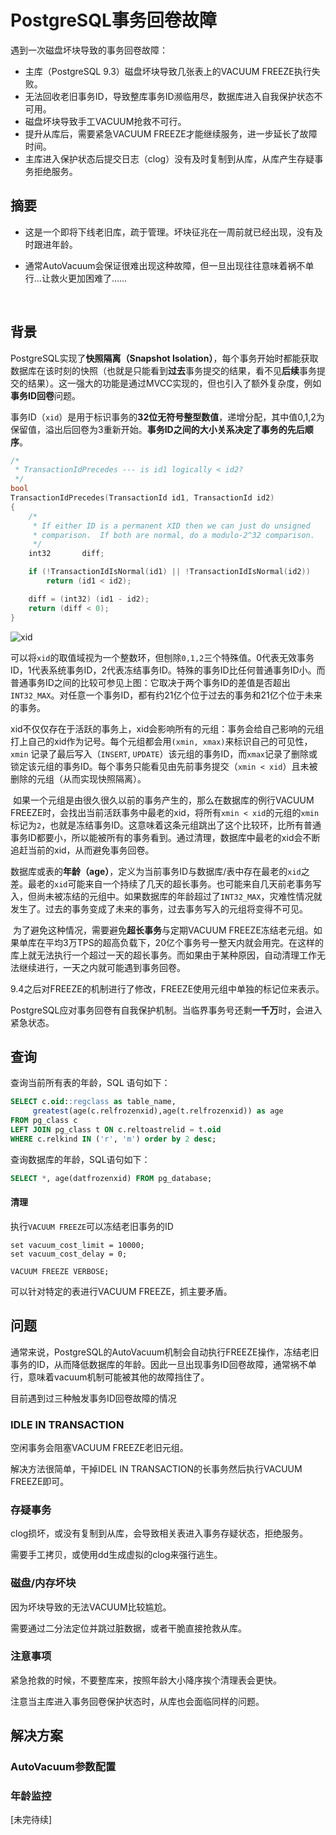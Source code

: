 # PostgreSQL事务回卷故障

遇到一次磁盘坏块导致的事务回卷故障：

* 主库（PostgreSQL 9.3）磁盘坏块导致几张表上的VACUUM FREEZE执行失败。
* 无法回收老旧事务ID，导致整库事务ID濒临用尽，数据库进入自我保护状态不可用。
* 磁盘坏块导致手工VACUUM抢救不可行。
* 提升从库后，需要紧急VACUUM FREEZE才能继续服务，进一步延长了故障时间。
* 主库进入保护状态后提交日志（clog）没有及时复制到从库，从库产生存疑事务拒绝服务。




## 摘要

* 这是一个即将下线老旧库，疏于管理。坏块征兆在一周前就已经出现，没有及时跟进年龄。

* 通常AutoVacuum会保证很难出现这种故障，但一旦出现往往意味着祸不单行…让救火更加困难了……

  ​

## 背景

PostgreSQL实现了**快照隔离（Snapshot Isolation）**，每个事务开始时都能获取数据库在该时刻的快照（也就是只能看到**过去**事务提交的结果，看不见**后续**事务提交的结果）。这一强大的功能是通过MVCC实现的，但也引入了额外复杂度，例如**事务ID回卷**问题。

事务ID（`xid`）是用于标识事务的**32位无符号整型数值**，递增分配，其中值0,1,2为保留值，溢出后回卷为3重新开始。**事务ID之间的大小关系决定了事务的先后顺序**。

```c
/*
 * TransactionIdPrecedes --- is id1 logically < id2?
 */
bool
TransactionIdPrecedes(TransactionId id1, TransactionId id2)
{
	/*
	 * If either ID is a permanent XID then we can just do unsigned
	 * comparison.  If both are normal, do a modulo-2^32 comparison.
	 */
	int32		diff;

	if (!TransactionIdIsNormal(id1) || !TransactionIdIsNormal(id2))
		return (id1 < id2);

	diff = (int32) (id1 - id2);
	return (diff < 0);
}
```



![xid](xid-wrap-around.assets/xid.png)

​	可以将`xid`的取值域视为一个整数环，但刨除`0,1,2`三个特殊值。0代表无效事务ID，1代表系统事务ID，2代表冻结事务ID。特殊的事务ID比任何普通事务ID小。而普通事务ID之间的比较可参见上图：它取决于两个事务ID的差值是否超出`INT32_MAX`。对任意一个事务ID，都有约21亿个位于过去的事务和21亿个位于未来的事务。

​	xid不仅仅存在于活跃的事务上，xid会影响所有的元组：事务会给自己影响的元组打上自己的xid作为记号。每个元组都会用`(xmin, xmax)`来标识自己的可见性，`xmin` 记录了最后写入（`INSERT`, `UPDATE`）该元组的事务ID，而`xmax`记录了删除或锁定该元组的事务ID。每个事务只能看见由先前事务提交（`xmin < xid`）且未被删除的元组（从而实现快照隔离）。

​	如果一个元组是由很久很久以前的事务产生的，那么在数据库的例行VACUUM FREEZE时，会找出当前活跃事务中最老的xid，将所有`xmin < xid`的元组的`xmin`标记为`2`，也就是冻结事务ID。这意味着这条元组跳出了这个比较环，比所有普通事务ID都要小，所以能被所有的事务看到。通过清理，数据库中最老的xid会不断追赶当前的xid，从而避免事务回卷。

​	数据库或表的**年龄（age）**，定义为当前事务ID与数据库/表中存在最老的`xid`之差。最老的`xid`可能来自一个持续了几天的超长事务。也可能来自几天前老事务写入，但尚未被冻结的元组中。如果数据库的年龄超过了`INT32_MAX`，灾难性情况就发生了。过去的事务变成了未来的事务，过去事务写入的元组将变得不可见。

​	为了避免这种情况，需要避免**超长事务**与定期VACUUM FREEZE冻结老元组。如果单库在平均3万TPS的超高负载下，20亿个事务号一整天内就会用完。在这样的库上就无法执行一个超过一天的超长事务。而如果由于某种原因，自动清理工作无法继续进行，一天之内就可能遇到事务回卷。

​	9.4之后对FREEZE的机制进行了修改，FREEZE使用元组中单独的标记位来表示。

​	PostgreSQL应对事务回卷有自我保护机制。当临界事务号还剩**一千万**时，会进入紧急状态。



## 查询

查询当前所有表的年龄，SQL 语句如下：

```sql
SELECT c.oid::regclass as table_name,
     greatest(age(c.relfrozenxid),age(t.relfrozenxid)) as age
FROM pg_class c
LEFT JOIN pg_class t ON c.reltoastrelid = t.oid
WHERE c.relkind IN ('r', 'm') order by 2 desc;
```

查询数据库的年龄，SQL语句如下：

```sql
SELECT *, age(datfrozenxid) FROM pg_database; 
```



#### 清理

执行`VACUUM FREEZE`可以冻结老旧事务的ID

```sql'
set vacuum_cost_limit = 10000;
set vacuum_cost_delay = 0;

VACUUM FREEZE VERBOSE;
```

可以针对特定的表进行VACUUM FREEZE，抓主要矛盾。





## 问题

通常来说，PostgreSQL的AutoVacuum机制会自动执行FREEZE操作，冻结老旧事务的ID，从而降低数据库的年龄。因此一旦出现事务ID回卷故障，通常祸不单行，意味着vacuum机制可能被其他的故障挡住了。

目前遇到过三种触发事务ID回卷故障的情况



### IDLE IN TRANSACTION

空闲事务会阻塞VACUUM FREEZE老旧元组。

解决方法很简单，干掉IDEL IN TRANSACTION的长事务然后执行VACUUM FREEZE即可。



### 存疑事务

clog损坏，或没有复制到从库，会导致相关表进入事务存疑状态，拒绝服务。

需要手工拷贝，或使用dd生成虚拟的clog来强行逃生。



### 磁盘/内存坏块

因为坏块导致的无法VACUUM比较尴尬。

需要通过二分法定位并跳过脏数据，或者干脆直接抢救从库。



### 注意事项

紧急抢救的时候，不要整库来，按照年龄大小降序挨个清理表会更快。

注意当主库进入事务回卷保护状态时，从库也会面临同样的问题。



## 解决方案

### AutoVacuum参数配置

### 年龄监控

[未完待续]

